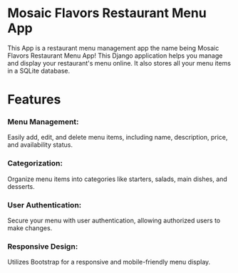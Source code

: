 # Mosaic Flavors Restaurant Menu App

This App is a restaurant menu management app the name being Mosaic Flavors Restaurant Menu App! 
This Django application helps you manage and display your restaurant's menu online. 
It also stores all your menu items in a SQLite database.

# Features
### Menu Management: 
Easily add, edit, and delete menu items, including name, description, price, and availability status.

### Categorization: 
Organize menu items into categories like starters, salads, main dishes, and desserts.

### User Authentication: 
Secure your menu with user authentication, allowing authorized users to make changes.

### Responsive Design: 
Utilizes Bootstrap for a responsive and mobile-friendly menu display.